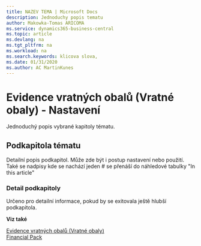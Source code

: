 ```yaml
---
title: NAZEV TEMA | Microsoft Docs
description: Jednoduchy popis tematu
author: Makowka-Tomas ARICOMA
ms.service: dynamics365-business-central
ms.topic: article
ms.devlang: na
ms.tgt_pltfrm: na
ms.workload: na
ms.search.keywords: klicova slova, 
ms.date: 01/31/2020
ms.author: AC MartinKunes
---
```

# Evidence vratných obalů (Vratné obaly) - Nastavení


Jednoduchý popis vybrané kapitoly tématu.

## Podkapitola tématu

Detailní popis podkapitol. Může zde být i postup nastavení nebo použití. Také se nadpisy kde se nachází jeden # se přenáší do náhledové tabulky "In this article"

### Detail podkapitoly

Určeno pro detailní informace, pokud by se exitovala ještě hlubší podkapitola.

**Viz také**  

[Evidence vratných obalů (Vratné obaly)](pack-tracking-return-packing.md)  
[Financial Pack](finance-pack.md)  
